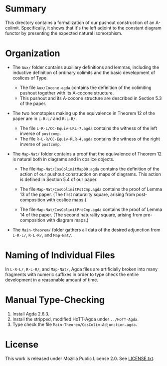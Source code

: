 # Summary

This directory contains a formalization of our pushout construction
of an A-colimit. Specifically, it shows that it's the left adjoint
to the constant diagram functor by presenting the expected natural
isomorphism.

# Organization

- The `Aux/` folder contains auxiliary definitions and lemmas,
  including the inductive definition of ordinary colimits and
  the basic development of coslices of Type.

  - The file `Aux/Cocone.agda` contains the definition of
    the colimiting pushout together with its A-cocone structure.
  - This pushout and its A-cocone structure are described
    in Section 5.3 of the paper.

- The two homotopies making up the equivalence in Theorem 12
  of the paper are in `L-R-L/` and `R-L-R/`.

  - The file `L-R-L/CC-Equiv-LRL-7.agda` contains the witness
    of the left inverse of `postcomp`.
  - The file `R-L-R/CC-Equiv-RLR-4.agda` contains the
    witness of the right inverse of `postcomp`.

- The `Map-Nat/` folder contains a proof that the equivalence of
  Theorem 12 is natural both in diagrams and in coslice objects.

  - The file `Map-Nat/CosColimitMap00.agda` contains the definition
    of the action of our pushout construction on maps of diagrams.
    This action is defined in Section 5.4 of our paper.

  - The file `Map-Nat/CosColimitPstCmp.agda` contains the proof
    of Lemma 13 of the paper. (The first naturality square, arising
    from post-composition with coslice maps.)

  - The file `Map-Nat/CosColimitPreCmp.agda` contains the proof
    of Lemma 14 of the paper. (The second naturality square,
    arising from pre-composition with diagram maps.)

- The `Main-theorem/` folder gathers all data of the desired
  adjunction from `L-R-L/`, `R-L-R/`, and `Map-Nat/`.

# Naming of Individual Files

In `L-R-L/`, `R-L-R/`, and `Map-Nat/`, Agda files are artificially
broken into many fragments with numeric suffixes in order to type
check the entire development in a reasonable amount of time.

# Manual Type-Checking

1. Install Agda 2.6.3.
2. Install the stripped, modified HoTT-Agda under `../HoTT-Agda`.
3. Type check the file `Main-Theorem/CosColim-Adjunction.agda`.

# License

This work is released under Mozilla Public License 2.0.
See [LICENSE.txt](LICENSE.txt).